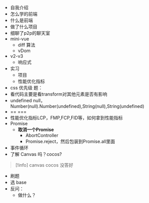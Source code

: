 
- 自我介绍
- 怎么学的前端
- 什么是前端
- 做了什么项目
- 细聊了p2p的聊天室
- mini-vue 
    - diff 算法
    - vDom
- v2-v3
    - 响应式
- 实习
    - 项目
    - 性能优化指标
- css 优先级
题：
- 看代码主要是看transform对其他元素是否有影响
- undefined null，Number(null).Number(undefined),String(null),String(undefined)
- == === 
- 性能优化指标LCP，FMP,FCP,FID等，如何拿到性能指标
- Promise
    - **取消一个Promise**
	    - AbortController
	    - Promise.reject，然后包装到Promise.all里面
- 事件循环 
- 了解 Canvas 吗？cocos?
>[!info]
>canvas cocos 没答好

- 刷题
- 选 base
- 反问：
    - 做什么？